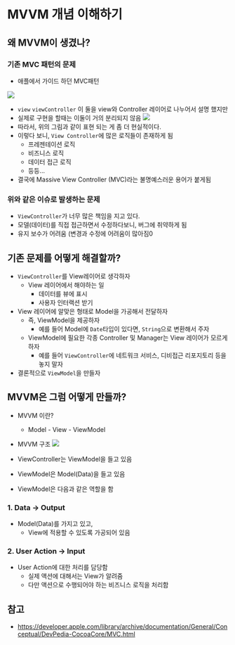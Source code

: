 # MVVM 개념 이해하기
## 왜 MVVM이 생겼나?  
### 기존 MVC 패턴의 문제
*  애플에서 가이드 하던 MVC패턴

![](https://velog.velcdn.com/images/woojusm/post/c30e57bc-1ce3-4b4f-a600-b4c367fd0529/image.png)
* `view` `viewController` 이 둘을 view와 Controller 레이어로 나누어서 설명 했지만
* 실제로 구현을 할때는 이둘이 거의 분리되지 않음
![](https://velog.velcdn.com/images/woojusm/post/d6eb932a-f191-4c3a-87e1-7a1b73f78646/image.png)
* 따라서, 위의 그림과 같이 표현 되는 게 좀 더 현실적이다.
* 이렇다 보니, `View Controller`에 많은 로직들이 존재하게 됨
  * 프레젠테이션 로직
  * 비즈니스 로직
  * 데이터 접근 로직
  * 등등...
* 결국에 Massive View Controller (MVC)라는 불명예스러운 용어가 붙게됨

### 위와 같은 이슈로 발생하는 문제
* `ViewController`가 너무 많은 책임을 지고 있다.
* 모델(데이터)를 직접 접근하면서 수정하다보니, 버그에 취약하게 됨
* 유지 보수가 어려움 (변경과 수정에 어려움이 많아짐0

## 기존 문제를 어떻게 해결할까?

* `ViewController`를 View레이어로 생각하자
  * View 레이어에서 해야하는 일
    * 데이터를 뷰에 표시
    * 사용자 인터랙션 받기
* View 레이어에 알맞은 형태로 Model을 가공해서 전달하자
  * 즉, ViewModel을 제공하자
    * 예를 들어 Model에 `Date`타입이 있다면, `String`으로 변환해서 주자
  * ViewModel에 필요한 각종 Controller 및 Manager는 View 레이어가 모르게 하자
    * 예를 들어 `ViewController`에 네트워크 서비스, 디비접근 리포지토리 등을 놓지 말자
* 결론적으로 `ViewModel`을 만들자

## MVVM은 그럼 어떻게 만들까?

* MVVM 이란?
  * Model - View - ViewModel
* MVVM 구조
![](https://velog.velcdn.com/images/woojusm/post/b12f0e9f-0463-4bfd-b87d-6c4026d7629c/image.png)

* ViewController는 ViewModel을 들고 있음
* ViewModel은 Model(Data)을 들고 있음
* ViewModel은 다음과 같은 역할을 함

### 1. Data -> Output
  * Model(Data)를 가지고 있고,
    * View에 적용할 수 있도록 가공되어 있음
### 2. User Action -> Input
  * User Action에 대한 처리를 담당함
    * 실제 액션에 대해서는 View가 알려줌
    * 다만 액션으로 수행되어야 하는 비즈니스 로직을 처리함
    
## 참고
* https://developer.apple.com/library/archive/documentation/General/Conceptual/DevPedia-CocoaCore/MVC.html

